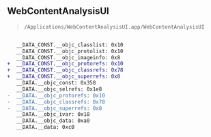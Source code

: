 ## WebContentAnalysisUI

> `/Applications/WebContentAnalysisUI.app/WebContentAnalysisUI`

```diff

   __DATA_CONST.__objc_classlist: 0x10
   __DATA_CONST.__objc_protolist: 0x10
   __DATA_CONST.__objc_imageinfo: 0x8
+  __DATA_CONST.__objc_protorefs: 0x10
+  __DATA_CONST.__objc_classrefs: 0x78
+  __DATA_CONST.__objc_superrefs: 0x8
   __DATA.__objc_const: 0x358
   __DATA.__objc_selrefs: 0x1e8
-  __DATA.__objc_protorefs: 0x10
-  __DATA.__objc_classrefs: 0x78
-  __DATA.__objc_superrefs: 0x8
   __DATA.__objc_ivar: 0x18
   __DATA.__objc_data: 0xa0
   __DATA.__data: 0xc0

```
